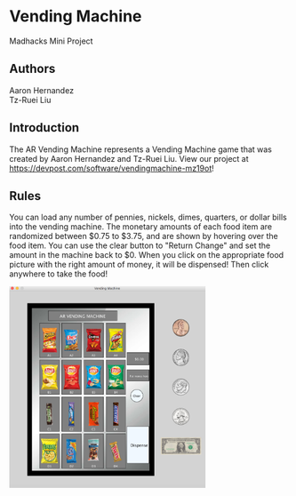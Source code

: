 # Vending Machine
Madhacks Mini Project

## Authors
Aaron Hernandez  
Tz-Ruei Liu  

## Introduction
The AR Vending Machine represents a Vending Machine game that was created by Aaron Hernandez and Tz-Ruei Liu. View our project at https://devpost.com/software/vendingmachine-mz19ot!

## Rules
You can load any number of pennies, nickels, dimes, quarters, or dollar bills into the vending machine. The monetary amounts of each food item are randomized between $0.75 to $3.75, and are shown by hovering over the food item. You can use the clear button to "Return Change" and set the amount in the machine back to $0. When you click on the appropriate food picture with the right amount of money, it will be dispensed! Then click anywhere to take the food!

<img src="https://github.com/aaronmh0305/VendingMachine/blob/master/VendingMachine.png" width="70%" height="70%">

